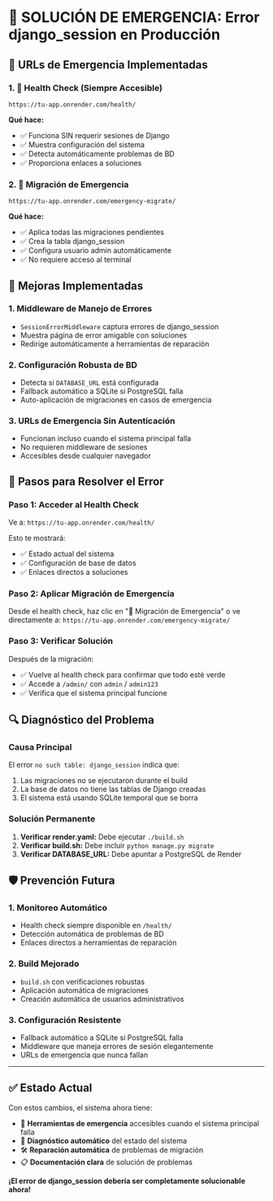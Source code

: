 # 🚨 SOLUCIÓN DE EMERGENCIA: Error django_session en Producción

## 🎯 URLs de Emergencia Implementadas

### 1. 🏥 Health Check (Siempre Accesible)
```
https://tu-app.onrender.com/health/
```
**Qué hace:**
- ✅ Funciona SIN requerir sesiones de Django
- ✅ Muestra configuración del sistema
- ✅ Detecta automáticamente problemas de BD
- ✅ Proporciona enlaces a soluciones

### 2. 🚨 Migración de Emergencia  
```
https://tu-app.onrender.com/emergency-migrate/
```
**Qué hace:**
- ✅ Aplica todas las migraciones pendientes
- ✅ Crea la tabla django_session
- ✅ Configura usuario admin automáticamente
- ✅ No requiere acceso al terminal

## 🔧 Mejoras Implementadas

### 1. **Middleware de Manejo de Errores**
- `SessionErrorMiddleware` captura errores de django_session
- Muestra página de error amigable con soluciones
- Redirige automáticamente a herramientas de reparación

### 2. **Configuración Robusta de BD**
- Detecta si `DATABASE_URL` está configurada
- Fallback automático a SQLite si PostgreSQL falla
- Auto-aplicación de migraciones en casos de emergencia

### 3. **URLs de Emergencia Sin Autenticación**
- Funcionan incluso cuando el sistema principal falla
- No requieren middleware de sesiones
- Accesibles desde cualquier navegador

## 🚀 Pasos para Resolver el Error

### Paso 1: Acceder al Health Check
Ve a: `https://tu-app.onrender.com/health/`

Esto te mostrará:
- ✅ Estado actual del sistema
- ✅ Configuración de base de datos
- ✅ Enlaces directos a soluciones

### Paso 2: Aplicar Migración de Emergencia
Desde el health check, haz clic en "🚨 Migración de Emergencia" o ve directamente a:
`https://tu-app.onrender.com/emergency-migrate/`

### Paso 3: Verificar Solución
Después de la migración:
- ✅ Vuelve al health check para confirmar que todo esté verde
- ✅ Accede a `/admin/` con `admin` / `admin123`
- ✅ Verifica que el sistema principal funcione

## 🔍 Diagnóstico del Problema

### Causa Principal
El error `no such table: django_session` indica que:
1. Las migraciones no se ejecutaron durante el build
2. La base de datos no tiene las tablas de Django creadas
3. El sistema está usando SQLite temporal que se borra

### Solución Permanente
1. **Verificar render.yaml:** Debe ejecutar `./build.sh`
2. **Verificar build.sh:** Debe incluir `python manage.py migrate`
3. **Verificar DATABASE_URL:** Debe apuntar a PostgreSQL de Render

## 🛡️ Prevención Futura

### 1. Monitoreo Automático
- Health check siempre disponible en `/health/`
- Detección automática de problemas de BD
- Enlaces directos a herramientas de reparación

### 2. Build Mejorado
- `build.sh` con verificaciones robustas
- Aplicación automática de migraciones
- Creación automática de usuarios administrativos

### 3. Configuración Resistente
- Fallback automático a SQLite si PostgreSQL falla
- Middleware que maneja errores de sesión elegantemente
- URLs de emergencia que nunca fallan

---

## ✅ Estado Actual

Con estos cambios, el sistema ahora tiene:
- 🚨 **Herramientas de emergencia** accesibles cuando el sistema principal falla
- 🔧 **Diagnóstico automático** del estado del sistema
- 🛠️ **Reparación automática** de problemas de migración
- 📋 **Documentación clara** de solución de problemas

**¡El error de django_session debería ser completamente solucionable ahora!**
